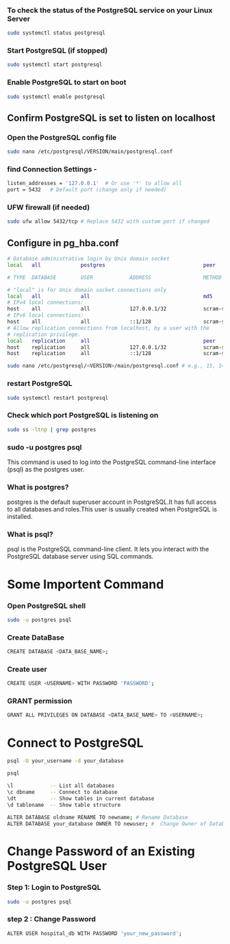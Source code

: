 ### To check the status of the PostgreSQL service on your Linux  Server
```sh
sudo systemctl status postgresql
```

### Start PostgreSQL (if stopped)
```sh
sudo systemctl start postgresql
```
### Enable PostgreSQL to start on boot
```sh
sudo systemctl enable postgresql
```
## Confirm PostgreSQL is set to listen on localhost
### Open the PostgreSQL config file

```sh 
sudo nano /etc/postgresql/VERSION/main/postgresql.conf
```

### find  Connection Settings -
```sh
listen_addresses = '127.0.0.1'  # Or use '*' to allow all 
port = 5432   # Default port (change only if needed) 
``` 
### UFW firewall (if needed)
```sh
sudo ufw allow 5432/tcp # Replace 5432 with custom port if changed
```

## Configure in pg_hba.conf
```sh
# Database administrative login by Unix domain socket
local   all             postgres                                peer

# TYPE  DATABASE        USER            ADDRESS                 METHOD

# "local" is for Unix domain socket connections only
local   all             all                                     md5
# IPv4 local connections:
host    all             all             127.0.0.1/32            scram-sha-256
# IPv6 local connections:
host    all             all             ::1/128                 scram-sha-256
# Allow replication connections from localhost, by a user with the
# replication privilege.
local   replication     all                                     peer
host    replication     all             127.0.0.1/32            scram-sha-256
host    replication     all             ::1/128                 scram-sha-256

```   

```sh 
sudo nano /etc/postgresql/<VERSION>/main/postgresql.conf # e.g., 15, 14 ,16 etc
```


### restart PostgreSQL
```sh
sudo systemctl restart postgresql
```


###  Check which port PostgreSQL is listening on
```sh
sudo ss -ltnp | grep postgres
```

### sudo -u postgres psql
This command is used to log into the PostgreSQL command-line interface (psql) as the postgres user.

### What is postgres?
postgres is the default superuser account in PostgreSQL.It has full access to all databases and roles.This user is usually created when PostgreSQL is installed.

### What is psql?
psql is the PostgreSQL command-line client.
It lets you interact with the PostgreSQL database server using SQL commands.



# Some Importent Command
### Open PostgreSQL shell 
```sh
sudo -u postgres psql
```
### Create DataBase
```sh
CREATE DATABASE <DATA_BASE_NAME>;
```

### Create user 
```sh
CREATE USER <USERNAME> WITH PASSWORD 'PASSWORD';
```
### GRANT permission 
```sh
GRANT ALL PRIVILEGES ON DATABASE <DATA_BASE_NAME> TO <USERNAME>;
```

# Connect to PostgreSQL
```sh
psql -U your_username -d your_database

psql

\l            -- List all databases
\c dbname     -- Connect to database
\dt           -- Show tables in current database
\d tablename  -- Show table structure
	
ALTER DATABASE oldname RENAME TO newname; # Rename Database
ALTER DATABASE your_database OWNER TO newuser; #  Change Owner of Database
```


# Change Password of an Existing PostgreSQL User
### Step 1: Login to PostgreSQL
```sh
sudo -u postgres psql
```
### step 2 : Change Password
```sh
ALTER USER hospital_db WITH PASSWORD 'your_new_password';
```